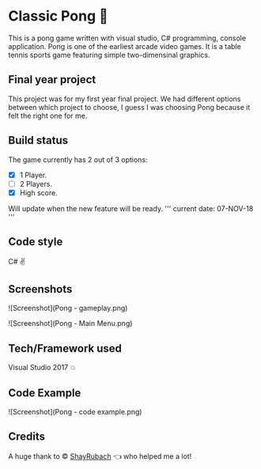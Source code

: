 # Classic Pong :rocket:

This is a pong game written with visual studio, C# programming, console application.
Pong is one of the earliest arcade video games. It is a table tennis sports game featuring simple two-dimensinal graphics.

## Final year project
This project was for my first year final project.
We had different options between which project to choose, I guess I was choosing Pong because it felt the right one for me.

## Build status
The game currently has 2 out of 3 options:
- [x] 1 Player.
- [ ] 2 Players.
- [x] High score.

Will update when the new feature will be ready.
'''
current date: 07-NOV-18
'''

## Code style
C# :v:

## Screenshots
![Screenshot](Pong - gameplay.png)

![Screenshot](Pong - Main Menu.png)


## Tech/Framework used
Visual Studio 2017 :boom:

## Code Example
![Screenshot](Pong - code example.png)

## Credits
A huge thank to © [ShayRubach](https://github.com/ShayRubach) :point_left: who helped me a lot!
